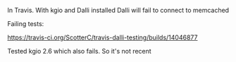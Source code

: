 In Travis.  With kgio and Dalli installed
Dalli will fail to connect to memcached

Failing tests:


https://travis-ci.org/ScotterC/travis-dalli-testing/builds/14046877


Tested kgio 2.6 which also fails.  So it's not recent